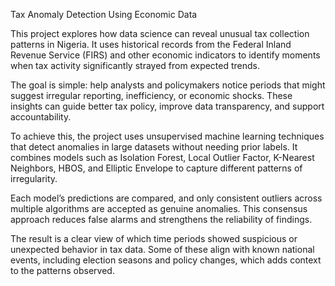 Tax Anomaly Detection Using Economic Data

This project explores how data science can reveal unusual tax collection patterns in Nigeria. It uses historical records from the Federal Inland Revenue Service (FIRS) and other economic indicators to identify moments when tax activity significantly strayed from expected trends.

The goal is simple: help analysts and policymakers notice periods that might suggest irregular reporting, inefficiency, or economic shocks. These insights can guide better tax policy, improve data transparency, and support accountability.

To achieve this, the project uses unsupervised machine learning techniques that detect anomalies in large datasets without needing prior labels. It combines models such as Isolation Forest, Local Outlier Factor, K-Nearest Neighbors, HBOS, and Elliptic Envelope to capture different patterns of irregularity.

Each model’s predictions are compared, and only consistent outliers across multiple algorithms are accepted as genuine anomalies. This consensus approach reduces false alarms and strengthens the reliability of findings.

The result is a clear view of which time periods showed suspicious or unexpected behavior in tax data. Some of these align with known national events, including election seasons and policy changes, which adds context to the patterns observed.